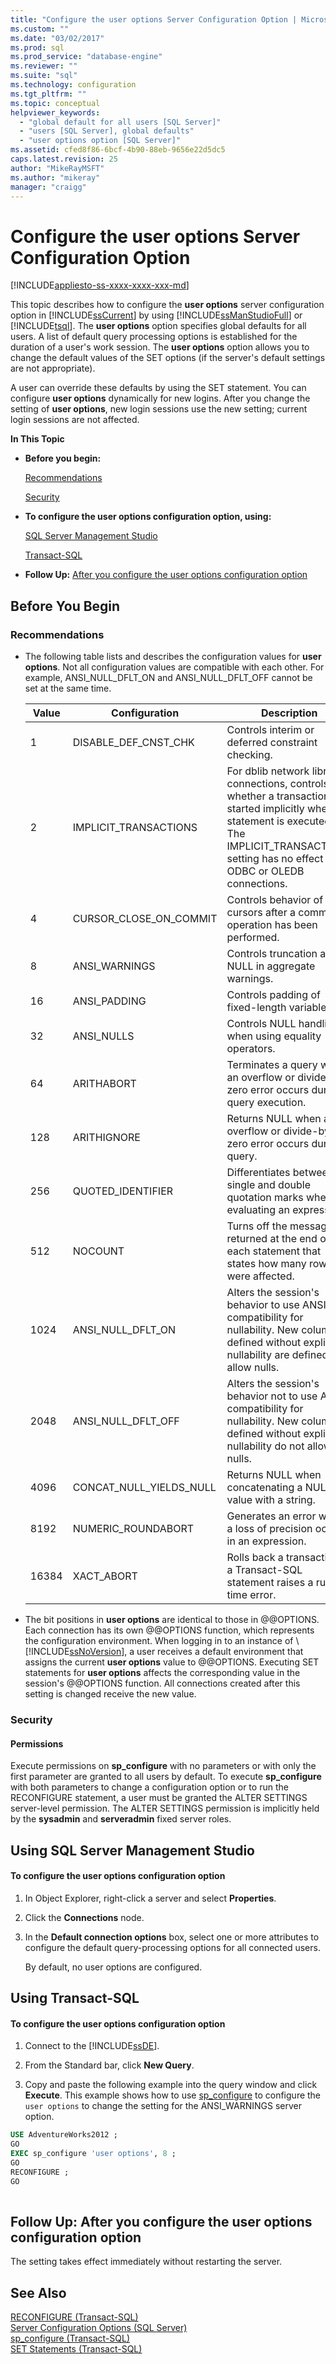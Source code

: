 ```yaml
---
title: "Configure the user options Server Configuration Option | Microsoft Docs"
ms.custom: ""
ms.date: "03/02/2017"
ms.prod: sql
ms.prod_service: "database-engine"
ms.reviewer: ""
ms.suite: "sql"
ms.technology: configuration
ms.tgt_pltfrm: ""
ms.topic: conceptual
helpviewer_keywords: 
  - "global default for all users [SQL Server]"
  - "users [SQL Server], global defaults"
  - "user options option [SQL Server]"
ms.assetid: cfed8f86-6bcf-4b90-88eb-9656e22d5dc5
caps.latest.revision: 25
author: "MikeRayMSFT"
ms.author: "mikeray"
manager: "craigg"
---
```

# Configure the user options Server Configuration Option
[!INCLUDE[appliesto-ss-xxxx-xxxx-xxx-md](../../includes/appliesto-ss-xxxx-xxxx-xxx-md.md)]

  This topic describes how to configure the **user options** server configuration option in [!INCLUDE[ssCurrent](../../includes/sscurrent-md.md)] by using [!INCLUDE[ssManStudioFull](../../includes/ssmanstudiofull-md.md)] or [!INCLUDE[tsql](../../includes/tsql-md.md)]. The **user options** option specifies global defaults for all users. A list of default query processing options is established for the duration of a user's work session. The **user options** option allows you to change the default values of the SET options (if the server's default settings are not appropriate).  
  
 A user can override these defaults by using the SET statement. You can configure **user options** dynamically for new logins. After you change the setting of **user options**, new login sessions use the new setting; current login sessions are not affected.  
  
 **In This Topic**  
  
-   **Before you begin:**  
  
     [Recommendations](#Recommendations)  
  
     [Security](#Security)  
  
-   **To configure the user options configuration option, using:**  
  
     [SQL Server Management Studio](#SSMSProcedure)  
  
     [Transact-SQL](#TsqlProcedure)  
  
-   **Follow Up:**  [After you configure the user options configuration option](#FollowUp)  
  
##  <a name="BeforeYouBegin"></a> Before You Begin  
  
###  <a name="Recommendations"></a> Recommendations  
  
-   The following table lists and describes the configuration values for **user options**. Not all configuration values are compatible with each other. For example, ANSI_NULL_DFLT_ON and ANSI_NULL_DFLT_OFF cannot be set at the same time.  
  
    |Value|Configuration|Description|  
    |-----------|-------------------|-----------------|  
    |1|DISABLE_DEF_CNST_CHK|Controls interim or deferred constraint checking.|  
    |2|IMPLICIT_TRANSACTIONS|For dblib network library connections, controls whether a transaction is started implicitly when a statement is executed. The IMPLICIT_TRANSACTIONS setting has no effect on ODBC or OLEDB connections.|  
    |4|CURSOR_CLOSE_ON_COMMIT|Controls behavior of cursors after a commit operation has been performed.|  
    |8|ANSI_WARNINGS|Controls truncation and NULL in aggregate warnings.|  
    |16|ANSI_PADDING|Controls padding of fixed-length variables.|  
    |32|ANSI_NULLS|Controls NULL handling when using equality operators.|  
    |64|ARITHABORT|Terminates a query when an overflow or divide-by-zero error occurs during query execution.|  
    |128|ARITHIGNORE|Returns NULL when an overflow or divide-by-zero error occurs during a query.|  
    |256|QUOTED_IDENTIFIER|Differentiates between single and double quotation marks when evaluating an expression.|  
    |512|NOCOUNT|Turns off the message returned at the end of each statement that states how many rows were affected.|  
    |1024|ANSI_NULL_DFLT_ON|Alters the session's behavior to use ANSI compatibility for nullability. New columns defined without explicit nullability are defined to allow nulls.|  
    |2048|ANSI_NULL_DFLT_OFF|Alters the session's behavior not to use ANSI compatibility for nullability. New columns defined without explicit nullability do not allow nulls.|  
    |4096|CONCAT_NULL_YIELDS_NULL|Returns NULL when concatenating a NULL value with a string.|  
    |8192|NUMERIC_ROUNDABORT|Generates an error when a loss of precision occurs in an expression.|  
    |16384|XACT_ABORT|Rolls back a transaction if a Transact-SQL statement raises a run-time error.|  
  
-   The bit positions in **user options** are identical to those in @@OPTIONS. Each connection has its own @@OPTIONS function, which represents the configuration environment. When logging in to an instance of \ [!INCLUDE[ssNoVersion](../../includes/ssnoversion-md.md)], a user receives a default environment that assigns the current **user options** value to @@OPTIONS. Executing SET statements for **user options** affects the corresponding value in the session's @@OPTIONS function. All connections created after this setting is changed receive the new value.  
  
###  <a name="Security"></a> Security  
  
####  <a name="Permissions"></a> Permissions  
 Execute permissions on **sp_configure** with no parameters or with only the first parameter are granted to all users by default. To execute **sp_configure** with both parameters to change a configuration option or to run the RECONFIGURE statement, a user must be granted the ALTER SETTINGS server-level permission. The ALTER SETTINGS permission is implicitly held by the **sysadmin** and **serveradmin** fixed server roles.  
  
##  <a name="SSMSProcedure"></a> Using SQL Server Management Studio  
  
#### To configure the user options configuration option  
  
1.  In Object Explorer, right-click a server and select **Properties**.  
  
2.  Click the **Connections** node.  
  
3.  In the **Default connection options** box, select one or more attributes to configure the default query-processing options for all connected users.  
  
     By default, no user options are configured.  
  
##  <a name="TsqlProcedure"></a> Using Transact-SQL  
  
#### To configure the user options configuration option  
  
1.  Connect to the [!INCLUDE[ssDE](../../includes/ssde-md.md)].  
  
2.  From the Standard bar, click **New Query**.  
  
3.  Copy and paste the following example into the query window and click **Execute**. This example shows how to use [sp_configure](../../relational-databases/system-stored-procedures/sp-configure-transact-sql.md) to configure the `user options` to change the setting for the ANSI_WARNINGS server option.  
  
```sql  
USE AdventureWorks2012 ;  
GO  
EXEC sp_configure 'user options', 8 ;  
GO  
RECONFIGURE ;  
GO  
  
```  
  
##  <a name="FollowUp"></a> Follow Up: After you configure the user options configuration option  
 The setting takes effect immediately without restarting the server.  
  
## See Also  
 [RECONFIGURE &#40;Transact-SQL&#41;](../../t-sql/language-elements/reconfigure-transact-sql.md)   
 [Server Configuration Options &#40;SQL Server&#41;](../../database-engine/configure-windows/server-configuration-options-sql-server.md)   
 [sp_configure &#40;Transact-SQL&#41;](../../relational-databases/system-stored-procedures/sp-configure-transact-sql.md)   
 [SET Statements &#40;Transact-SQL&#41;](../../t-sql/statements/set-statements-transact-sql.md)  
  
  
